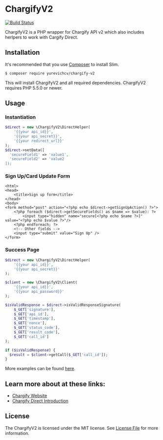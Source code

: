 # ChargifyV2

[![Build Status](https://travis-ci.org/yurevichcv/ChargifyV2.svg?branch=master)](https://travis-ci.org/yurevichcv/ChargifyV2)

ChargifyV2 is a PHP wrapper for Chargify API v2 which also includes herlpers to work with Cargify Direct.

## Installation

It's recommended that you use [Composer](https://getcomposer.org/) to install Slim.

```bash
$ composer require yurevichcv/chargify-v2
```

This will install ChargifyV2 and all required dependencies. ChargifyV2 requires PHP 5.5.0 or newer.

## Usage

### Instantiation
```php
$direct = new \ChargifyV2\DirectHelper(
    '{{your api_id}}',
    '{{your api_secret}}',
    '{{your redirect_url}}'
);
$direct->setData([
  'secureField1' => 'value1',
  'secureField2' => 'value2
]);
```

### Sign Up/Card Update Form
```phtml
<html>
<head>
    <title>Sign up form</title>
</head>
<body>
<form method="post" action="<?php echo $direct->getSignUpAction() ?>">
    <?php foreach ($direct->getSecureFields() as $name => $value): ?>
        <input type="hidden" name="secure[<?php echo $name ?>]" value="<?php echo $value ?>"/>
    <?php endforeach; ?>
    <!-- Other fields -->
    <input type="submit" value="Sign Up" />
</form>
```

### Success Page
```php
$direct = new \ChargifyV2\DirectHelper(
    '{{your api_id}}',
    '{{your api_secret}}'
);

$client = new \ChargifyV2\Client(
    '{{your api_id}}',
    '{{your api_password}}'
);

$isValidResponse = $direct->isValidResponseSignature(
    $_GET['signature'],
    $_GET['api_id'],
    $_GET['timestamp'],
    $_GET['nonce'],
    $_GET['status_code'],
    $_GET['result_code'],
    $_GET['call_id']
);

if ($isValidResponse) {
  $result = $client->getCall($_GET['call_id']);
}
```

More examples can be found [here](examples).

## Learn more about at these links:
- [Chargify Website](https://www.chargify.com)
- [Chargify Direct Introduction](https://docs.chargify.com/chargify-direct-introduction)

## License

The ChargifyV2 is licensed under the MIT license. See [License File](LICENSE.md) for more information.
